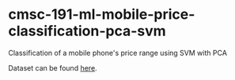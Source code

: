 # cmsc-191-ml-mobile-price-classification-pca-svm
Classification of a mobile phone's price range using SVM with PCA

Dataset can be found [here](https://www.kaggle.com/iabhishekofficial/mobile-price-classification).

